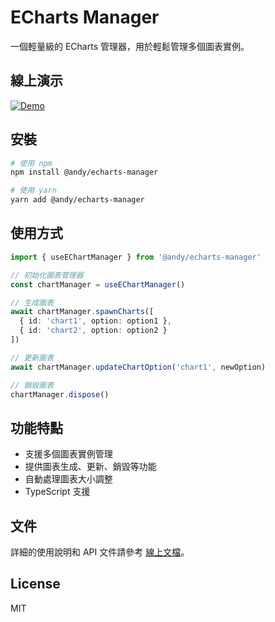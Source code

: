 # ECharts Manager

一個輕量級的 ECharts 管理器，用於輕鬆管理多個圖表實例。

## 線上演示

[![Demo](https://img.shields.io/badge/Demo-Live-green)](https://andygggg.github.io/echarts-manager/)

## 安裝

```bash
# 使用 npm
npm install @andy/echarts-manager

# 使用 yarn
yarn add @andy/echarts-manager
```

## 使用方式

```typescript
import { useEChartManager } from '@andy/echarts-manager'

// 初始化圖表管理器
const chartManager = useEChartManager()

// 生成圖表
await chartManager.spawnCharts([
  { id: 'chart1', option: option1 },
  { id: 'chart2', option: option2 }
])

// 更新圖表
await chartManager.updateChartOption('chart1', newOption)

// 銷毀圖表
chartManager.dispose()
```

## 功能特點

- 支援多個圖表實例管理
- 提供圖表生成、更新、銷毀等功能
- 自動處理圖表大小調整
- TypeScript 支援

## 文件

詳細的使用說明和 API 文件請參考 [線上文檔](https://andygggg.github.io/echarts-manager/)。

## License

MIT
